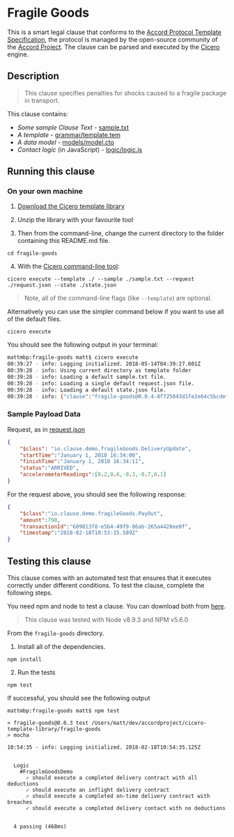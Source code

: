 # Fragile Goods 

This is a smart legal clause that conforms to the [Accord Protocol Template Specification](https://docs.google.com/document/d/1UacA_r2KGcBA2D4voDgGE8jqid-Uh4Dt09AE-shBKR0), the protocol is managed by the open-source community of the [Accord Project](https://accordproject.org). The clause can be parsed and executed by the [Cicero](https://github.com/accordproject/cicero) engine.

## Description

> This clause specifies penalties for shocks caused to a fragile package in transport.

This clause contains:
- *Some sample Clause Text* - [sample.txt](sample.txt)
- *A template* - [grammar/template.tem](grammar/template.tem)
- *A data model* - [models/model.cto](models/model.cto)
- *Contact logic* (in JavaScript) - [logic/logic.js](lib/logic.js)

## Running this clause

### On your own machine

1. [Download the Cicero template library](https://github.com/accordproject/cicero-template-library/archive/master.zip)

2. Unzip the library with your favourite tool

3. Then from the command-line, change the current directory to the folder containing this README.md file.
```
cd fragile-goods
```
4. With the [Cicero command-line tool](https://github.com/accordproject/cicero#installation):
```
cicero execute --template ./ --sample ./sample.txt --request ./request.json --state ./state.json
```
> Note, all of the command-line flags (like `--template`) are optional.

Alternatively you can use the simpler command below if you want to use all of the default files.
```
cicero execute
```

You should see the following output in your terminal:
```bash
mattmbp:fragile-goods matt$ cicero execute
00:39:27 - info: Logging initialized. 2018-05-14T04:39:27.601Z
00:39:28 - info: Using current directory as template folder
00:39:28 - info: Loading a default sample.txt file.
00:39:28 - info: Loading a single default request.json file.
00:39:28 - info: Loading a default state.json file.
00:39:28 - info: {"clause":"fragile-goods@0.0.4-8f725043d1fe2e64c5bcdefdb5693d65ba37fba60f743ac0f2f8d5e5595fe901","request":{"$class":"io.clause.demo.fragileGoods.DeliveryUpdate","startTime":"January 1, 2018 16:34:00","finishTime":"January 1, 2018 16:34:11","status":"ARRIVED","accelerometerReadings":[0.2,0.6,-0.3,-0.7,0.1]},"response":{"$class":"io.clause.demo.fragileGoods.PayOut","amount":790,"transactionId":"687dea08-51d7-44a7-b9f4-a9e1bb65e537","timestamp":"2018-05-14T04:39:28.401Z"},"state":{"$class":"org.accordproject.contract.State"},"emit":[]}
```

### Sample Payload Data

Request, as in [request.json](https://github.com/accordproject/cicero-template-library/blob/master/fragile-goods/request.json)
```json
{
    "$class": "io.clause.demo.fragileGoods.DeliveryUpdate",
    "startTime":"January 1, 2018 16:34:00",
    "finishTime":"January 1, 2018 16:34:11",
    "status":"ARRIVED",
    "accelerometerReadings":[0.2,0.6,-0.3,-0.7,0.1]    
}
```

For the request above, you should see the following response:
```json
{
    "$class":"io.clause.demo.fragileGoods.PayOut",
    "amount":790,
    "transactionId":"609813f8-e5b4-49f9-86ab-265a4428ee0f",
    "timestamp":"2018-02-18T10:53:15.589Z"
}
```


## Testing this clause

This clause comes with an automated test that ensures that it executes correctly under different conditions. To test the clause, complete the following steps.

You need npm and node to test a clause. You can download both from [here](https://nodejs.org/).

> This clause was tested with Node v8.9.3 and NPM v5.6.0

From the `fragile-goods` directory.

1. Install all of the dependencies.
```
npm install
```

2. Run the tests
```
npm test
```
If successful, you should see the following output
```
mattmbp:fragile-goods matt$ npm test

> fragile-goods@0.0.3 test /Users/matt/dev/accordproject/cicero-template-library/fragile-goods
> mocha

10:54:35 - info: Logging initialized. 2018-02-18T10:54:35.125Z


  Logic
    #FragileGoodsDemo
      ✓ should execute a completed delivery contract with all deductions
      ✓ should execute an inflight delivery contract
      ✓ should execute a completed on-time delivery contract with breaches
      ✓ should execute a completed delivery contact with no deductions


  4 passing (468ms)

```
